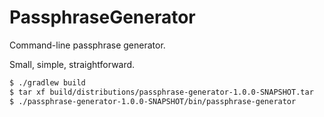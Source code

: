 # PassphraseGenerator
Command-line passphrase generator.

Small, simple, straightforward.

```sh
$ ./gradlew build
$ tar xf build/distributions/passphrase-generator-1.0.0-SNAPSHOT.tar
$ ./passphrase-generator-1.0.0-SNAPSHOT/bin/passphrase-generator
```
